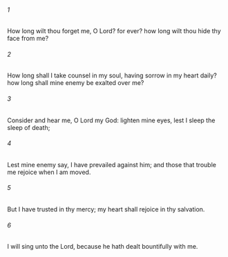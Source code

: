###### 1
How long wilt thou forget me, O Lord? for ever? how long wilt thou hide thy face from me?

###### 2
How long shall I take counsel in my soul, having sorrow in my heart daily? how long shall mine enemy be exalted over me?

###### 3
Consider and hear me, O Lord my God: lighten mine eyes, lest I sleep the sleep of death;

###### 4
Lest mine enemy say, I have prevailed against him; and those that trouble me rejoice when I am moved.

###### 5
But I have trusted in thy mercy; my heart shall rejoice in thy salvation.

###### 6
I will sing unto the Lord, because he hath dealt bountifully with me.

